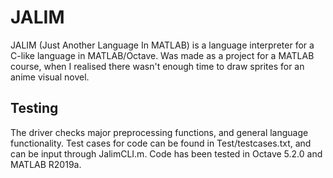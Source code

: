 # JALIM
JALIM (Just Another Language In MATLAB) is a language interpreter for a C-like language in MATLAB/Octave. Was made as a project for a MATLAB course, when I realised there wasn't enough time to draw sprites for an anime visual novel.

## Testing
The driver checks major preprocessing functions, and general language functionality. Test cases for code can be found in Test/testcases.txt, and can be input through JalimCLI.m. Code has been tested in Octave 5.2.0 and MATLAB R2019a.